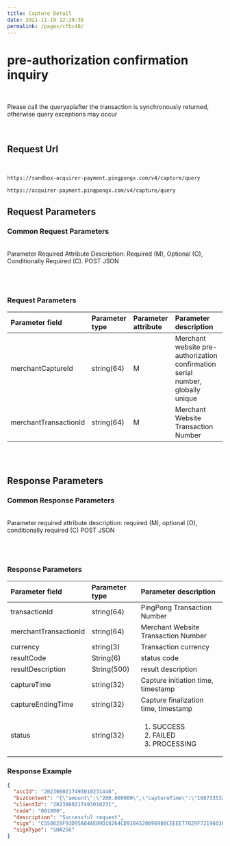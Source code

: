 ```yaml
---
title: Capture Detail
date: 2021-11-19 12:29:35
permalink: /pages/cfbc48/
---
```




# pre-authorization confirmation inquiry

<br />
<div>
   <Common-Warring>
      <p>Please call the queryapiafter the transaction is synchronously returned, otherwise query exceptions may occur</p>
   </Common-Warring>
</div>
<br />


## Request Url
<br/>
<div>
<code-group>
  <code-block title="Sandbox Environment" active>

  ```bash
  https://sandbox-acquirer-payment.pingpongx.com/v4/capture/query
  ```
  </code-block>
  <code-block title="Production Environment">

  ```bash
  https://acquirer-payment.pingpongx.com/v4/capture/query
  ```
  </code-block>
</code-group>
</div>


## Request Parameters

### Common Request Parameters

<br/>
<el-tag type="danger" effect="dark">Parameter Required Attribute Description: Required (M), Optional (O), Conditionally Required (C).</el-tag>
<el-tag type="" effect="dark">POST</el-tag>
<el-tag type="" effect="dark">JSON</el-tag>
<br/>
<br/>
<v4-Checkout-Uniformly-Alternative-AlternativePublicRequestTable></v4-Checkout-Uniformly-Alternative-AlternativePublicRequestTable>
<br/>
<br/>

### Request Parameters
| Parameter field       | Parameter type | Parameter attribute | Parameter description                                                          |
|:----------------------|:---------------|:--------------------|:-------------------------------------------------------------------------------|
| merchantCaptureId     | string(64)     | M                   | Merchant website pre-authorization confirmation serial number, globally unique |
| merchantTransactionId | string(64)     | M                   | Merchant Website Transaction Number                                            |

<br/>
<br/>


## Response Parameters

###  Common Response Parameters

<br/>
<el-tag type="danger" effect="dark">Parameter required attribute description: required (M), optional (O), conditionally required (C)</el-tag>
<el-tag type="" effect="dark">POST</el-tag>
<el-tag type="" effect="dark">JSON</el-tag>
<br/>
<br/>
<v4-Checkout-Uniformly-Alternative-AlternativePublicResponseTable></v4-Checkout-Uniformly-Alternative-AlternativePublicResponseTable>
<br/>
<br/>

### Response Parameters


| Parameter field       | Parameter type | Parameter description                                       |
|:----------------------|:---------------|:------------------------------------------------------------|
| transactionId         | string(64)     | PingPong Transaction Number                                 |
| merchantTransactionId | string(64)     | Merchant Website Transaction Number                         |                        |
| currency              | string(3)      | Transaction currency                                        |
| resultCode            | String(6)      | status code                                                 |
| resultDescription     | String(500)    | result description                                          || amount                | string(14)     | capture amount                                              |
| captureTime           | string(32)     | Capture initiation time, timestamp                          |
| captureEndingTime     | string(32)     | Capture finalization time, timestamp                        |
| status                | string(32)     | <ol><li>SUCCESS</li><li>FAILED</li><li>PROCESSING</li></ol> |


### Response Example

<div>
<code-group>
<code-block title="SUCCESS" active>

```json
{
  "accId": "2023060217493010231446",
  "bizContent": "{\"amount\":\"200.000000\",\"captureTime\":\"1687335326000\",\"resultCode\":\"000000\",\"transactionId\":\"2023062150000332\",\"merchantTransactionId\":\"PMT-RRI7V42FR31687334823784\",\"currency\":\"USD\",\"resultDescription\":\"Transaction succeeded\",\"status\":\"SUCCESS\"}",
  "clientId": "2023060217493010231",
  "code": "001000",
  "description": "Successful request",
  "sign": "C550628F93D95A84AE89D18264CD9184520896908CEEEE77829F72196036A0AC",
  "signType": "SHA256"
}
```

</code-block>
</code-group>
</div> 




